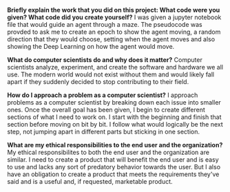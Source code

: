 **Briefly explain the work that you did on this project: What code were you given? What code did you create yourself?**
  I was given a jupyter notebook file that would guide an agent through a maze. The pseudocode was provded to ask me to create an epoch to show the agent moving, a random direction that they would choose, setting when the agent moves and also showing the Deep Learning on how the agent would move.

**What do computer scientists do and why does it matter?**
  Computer scientists analyze, experiment, and create the software and hardware we all use. The modern world would not exist without them and would likely fall apart if they suddenly decided to stop contributing to their field.

**How do I approach a problem as a computer scientist?**
  I approach problems as a computer scientist by breaking down each issue into smaller ones. Once the overall goal has been given, I begin to create different sections
  of what I need to work on. I start with the beginning and finish that section before moving on bit by bit. I follow what would logically be the next step, not jumping apart in different parts but sticking in one section.

**What are my ethical responsibilities to the end user and the organization?**
  My ethical responsibilites to both the end user and the organization are similar. I need to create a product that will benefit the end user and is easy to use and lacks
  any sort of predatory behavior towards the user. But I also have an obligation to create a product that meets the requirements they've said and is a useful and, if requested,
  marketable product.
